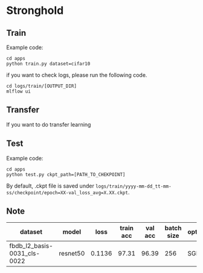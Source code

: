 # Stronghold

## Train

Example code:
```
cd apps
python train.py dataset=cifar10
```

if you want to check logs, please run the following code.

```
cd logs/train/[OUTPUT_DIR]
mlflow ui 
```

## Transfer
If you want to do transfer learning 


## Test

Example code:
```
cd apps
python test.py ckpt_path=[PATH_TO_CHEKPOINT]
```
By default, .ckpt file is saved under `logs/train/yyyy-mm-dd_tt-mm-ss/checkpoint/epoch=XX-val_loss_avg=X.XX.ckpt`.


## Note

| dataset | model | loss | train acc | val acc | batch size | optim | lr | mom | decay | schduler | step | gamma
---- | ---- | ---- | ---- | ---- | ---- | ---- | ---- | ---- | ---- | ---- | ---- | ----
| fbdb_l2_basis-0031_cls-0022 | resnet50 | 0.1136  | 97.31 | 96.39 | 256 | SGD | 0.01 | 0.9 | 0.0001 | multi step | 30,60,80 | 0.1
